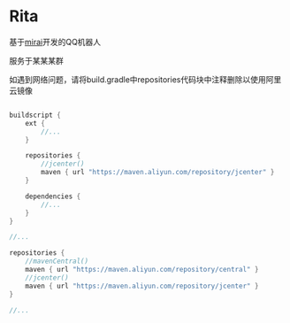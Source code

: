 # Rita

基于[mirai](https://github.com/mamoe/mirai)开发的QQ机器人

服务于某某某群

如遇到网络问题，请将build.gradle中repositories代码块中注释删除以使用阿里云镜像
    
```groovy

buildscript {
    ext {
        //...
    }

    repositories {
        //jcenter()
        maven { url "https://maven.aliyun.com/repository/jcenter" }
    }

    dependencies {
        //...       
    }
}

//...

repositories {
    //mavenCentral()
    maven { url "https://maven.aliyun.com/repository/central" }
    //jcenter()
    maven { url "https://maven.aliyun.com/repository/jcenter" }
}

//...

```